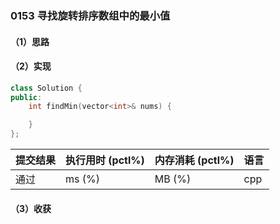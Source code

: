### 0153 寻找旋转排序数组中的最小值

#### （1）思路

#### （2）实现

```cpp
class Solution {
public:
    int findMin(vector<int>& nums) {

    }
};
```

| 提交结果 | 执行用时 (pctl%) | 内存消耗 (pctl%) | 语言 |
|:---------|:-----------------|:-----------------|:-----|
| 通过     |  ms (%)   |  MB (%)  | cpp  |

#### （3）收获
